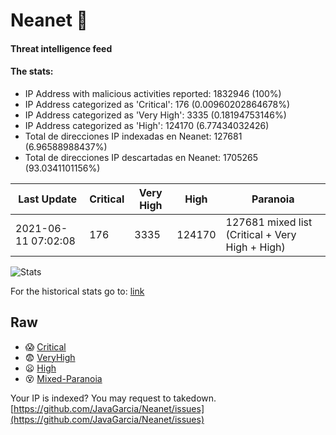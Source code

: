 # Neanet :hocho:
#### Threat intelligence feed
#### The stats:

- IP Address with malicious activities reported: 1832946 (100%)
- IP Address categorized as 'Critical':  176 (0.00960202864678%)
- IP Address categorized as 'Very High':  3335 (0.18194753146%)
- IP Address categorized as 'High':  124170 (6.77434032426)
- Total de direcciones IP indexadas en Neanet:  127681 (6.96588988437%)
- Total de direcciones IP descartadas en Neanet:  1705265 (93.0341101156%)

| Last Update | Critical | Very High | High | Paranoia |
| --- | --- | --- | --- | --- |
| 2021-06-11 07:02:08 | 176 | 3335 | 124170 | 127681 mixed list (Critical + Very High + High)|

![Stats](https://docs.google.com/spreadsheets/d/e/2PACX-1vSnaNMIXVabIpDJjufMlzH7poXnshF3mgd8Is1g9ytUEzVsP5my4Trn8f-xkoLLQ38xpL3HtmUexLo6/pubchart?oid=501124687&format=image)

For the historical stats go to: [link](/stats.csv)
## Raw
- :scream: [Critical](https://raw.githubusercontent.com/JavaGarcia/Neanet/master/blacklists/neanet_critical.txt)
- :fearful: [VeryHigh](https://raw.githubusercontent.com/JavaGarcia/Neanet/master/blacklists/neanet_veryHigh.txtt)
- :frowning: [High](https://raw.githubusercontent.com/JavaGarcia/Neanet/master/blacklists/neanet_high.txt)
- :dizzy_face: [Mixed-Paranoia](https://raw.githubusercontent.com/JavaGarcia/Neanet/master/blacklists/neanet_all.txt)


Your IP is indexed? You may request to takedown. [https://github.com/JavaGarcia/Neanet/issues](https://github.com/JavaGarcia/Neanet/issues)










































































































































































































































































































































































































































































































































































































































































































































































































































































































































































































































































































































































































































































































































































































































































































































































































































































































































































































































































































































































































































































































































































































































































































































































































































































































































































































































































































































































































































































































































































































































































































































































































































































































































































































































































































































































































































































































































































































































































































































































































































































































































































































































































































































































































































































































































































































































































































































































































































































































































































































































































































































































































































































































































































































































































































































































































































































































































































































































































































































































































































































































































































































































































































































































































































































































































































































































































































































































































































































































































































































































































































































